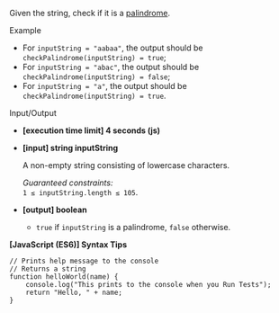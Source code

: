 Given the string, check if it is a [palindrome](keyword://palindrome).

Example

- For `inputString = "aabaa"`, the output should be  
  `checkPalindrome(inputString) = true`;
- For `inputString = "abac"`, the output should be  
  `checkPalindrome(inputString) = false`;
- For `inputString = "a"`, the output should be  
  `checkPalindrome(inputString) = true`.

Input/Output

- **\[execution time limit\] 4 seconds (js)**

- **\[input\] string inputString**

  A non-empty string consisting of lowercase characters.

  _Guaranteed constraints:_  
  `1 ≤ inputString.length ≤ 105`.

- **\[output\] boolean**

  - `true` if `inputString` is a palindrome, `false` otherwise.

**\[JavaScript (ES6)\] Syntax Tips**

    // Prints help message to the console
    // Returns a string
    function helloWorld(name) {
        console.log("This prints to the console when you Run Tests");
        return "Hello, " + name;
    }
